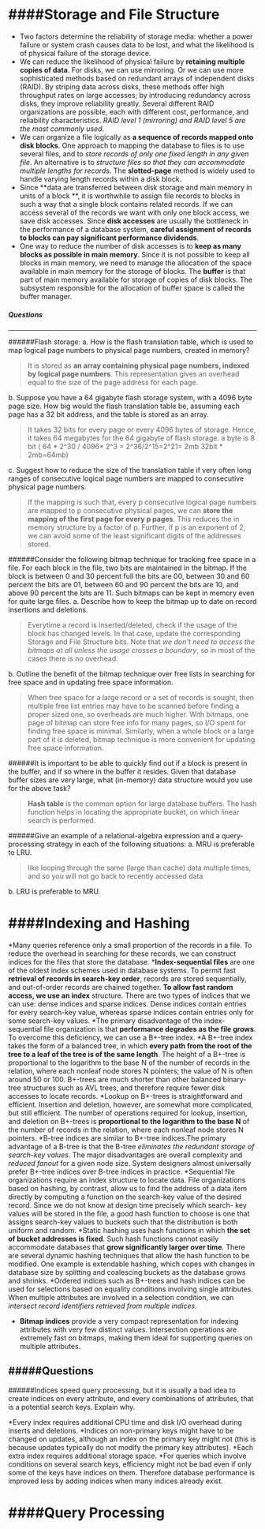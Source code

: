 ####Storage and File Structure
==================================
* Two factors determine the reliability of storage media: whether a power failure or system crash causes data to be lost, and what the likelihood is of physical failure of the storage device.
* We can reduce the likelihood of physical failure by **retaining multiple copies of data**. For disks, we can use mirroring. Or we can use more sophisticated methods based on redundant arrays of independent disks (RAID). By striping data across disks, these methods offer high throughput rates on large accesses; by introducing redundancy across disks, they improve reliability greatly. Several different RAID organizations are possible, each with different cost, performance, and reliability characteristics. *RAID level 1 (mirroring) and RAID level 5 are the most commonly used*.
* We can organize a file logically as **a sequence of records mapped onto disk blocks**. One approach to mapping the database to files is to use several files, and to *store records of only one fixed length in any given file*. An alternative is to *structure files so that they can accommodate multiple lengths for records*. The **slotted-page** method is widely used to handle varying length records within a disk block.
* Since **data are transferred between disk storage and main memory in units of a block **, it is worthwhile to assign file records to blocks in such a way that a single block contains related records. If we can access several of the records we want with only one block access, we save disk accesses. Since **disk accesses** are usually the bottleneck in the performance of a database system, **careful assignment of records to blocks can pay significant performance dividends**.
* One way to reduce the number of disk accesses is to **keep as many blocks as possible in main memory**. Since it is not possible to keep all blocks in main memory, we need to manage the allocation of the space available in main memory for the storage of blocks. The **buffer** is that part of main memory available for storage of copies of disk blocks. The subsystem responsible for the allocation of buffer space is called the buffer manager.

##### Questions
-----------------
######Flash storage:
a. How is the flash translation table, which is used to map logical page numbers to physical page numbers, created in memory?
>It is stored as **an array containing physical page numbers, indexed by logical page numbers**. This representation gives an overhead equal to the size of the page address for each page.

b. Suppose you have a 64 gigabyte flash storage system, with a 4096 byte page size. How big would the flash translation table be, assuming each page has a 32 bit address, and the table is stored as an array.
>It takes 32 bits for every page or every 4096 bytes of storage. Hence, it takes 64 megabytes for the 64 gigabyte of flash storage. 
>a byte is 8 bit 
>( 64 * 2^30 / 4096* 2^3 = 2^36/2^15=2^21= 2mb 32bit * 2mb=64mb)

c. Suggest how to reduce the size of the translation table if very often long ranges of consecutive logical page numbers are mapped to consecutive physical page numbers.
>If the mapping is such that, every p consecutive logical page numbers are mapped to p consecutive physical pages, we can **store the mapping of the first page for every p pages**. This reduces the in memory structure by a factor of p. Further, if p is an exponent of 2, we can avoid some of the least significant digits of the addresses stored.

######Consider the following bitmap technique for tracking free space in a file. For each block in the file, two bits are maintained in the bitmap. If the block is between 0 and 30 percent full the bits are 00, between 30 and 60 percent the bits are 01, between 60 and 90 percent the bits are 10, and above 90 percent the bits are 11. Such bitmaps can be kept in memory even for quite large files.
a. Describe how to keep the bitmap up to date on record insertions and deletions.
>Everytime a record is inserted/deleted, check if the usage of the block has changed levels. In that case, update the corresponding Storage and File Structure bits. Note that *we don’t need to access the bitmaps at all unless the usage crosses a boundary*, so in most of the cases there is no overhead.

b. Outline the benefit of the bitmap technique over free lists in searching for free space and in updating free space information.
>When free space for a large record or a set of records is sought, then multiple free list entries may have to be scanned before finding a proper sized one, so overheads are much higher. With bitmaps, one page of bitmap can store free info for many pages, so I/O spent for finding free space is minimal. Similarly, when a whole block or a large part of it is deleted, bitmap technique is more convenient for updating free space information.

######It is important to be able to quickly find out if a block is present in the buffer, and if so where in the buffer it resides. Given that database buffer sizes are very large, what (in-memory) data structure would you use for the above task?

>**Hash table** is the common option for large database buffers. The hash function helps in locating the appropriate bucket, on which linear search is performed.

######Give an example of a relational-algebra expression and a query-processing strategy in each of the following situations:
a. MRU is preferable to LRU.
>like looping through the same (large than cache) data multiple times, and so you will not go back to recently accessed data
 
b. LRU is preferable to MRU.

####Indexing and Hashing
============================
*Many queries reference only a small proportion of the records in a file. To reduce the overhead in searching for these records, we can construct indices for the files that store the database.
***Index-sequential files** are one of the oldest index schemes used in database systems. To permit fast **retrieval of records in search-key order**, records are stored sequentially, and out-of-order records are chained together. **To allow fast random access, we use an index** structure. There are two types of indices that we can use: dense indices and sparse indices. Dense indices contain entries for every search-key value, whereas sparse indices contain entries only for some search-key values.
*The primary disadvantage of the index-sequential file organization is that **performance degrades as the file grows**. To overcome this deficiency, we can use a B+-tree index.
*A B+-tree index takes the form of a balanced tree, in which **every path from the root of the tree to a leaf of the tree is of the same length**. The height of a B+-tree is proportional to the logarithm to the base N of the number of records in the relation, where each nonleaf node stores N pointers; the value of N is often around 50 or 100. B+-trees are much shorter than other balanced binary-tree structures such as AVL trees, and therefore require fewer disk accesses to locate records.
*Lookup on B+-trees is straightforward and efficient. Insertion and deletion, however, are somewhat more complicated, but still efficient. The number of operations required for lookup, insertion, and deletion on B+-trees is **proportional to the logarithm to the base N** of the number of records in the relation, where each nonleaf node stores N pointers.
*B-tree indices are similar to B+-tree indices.The primary advantage of a B-tree is that the B-tree *eliminates the redundant storage of search-key values*. The major disadvantages are overall complexity and *reduced fanout* for a given node size. System designers almost universally prefer B+-tree indices over B-tree indices in practice.
*Sequential file organizations require an index structure to locate data. File organizations based on hashing, by contrast, allow us to find the address of a data item directly by computing a function on the search-key value of the desired record. Since we do not know at design time precisely which search- key values will be stored in the file, a good hash function to choose is one that assigns search-key values to buckets such that the distribution is both uniform and random.
*Static hashing uses hash functions in which **the set of bucket addresses is fixed**. Such hash functions cannot easily accommodate databases that **grow significantly larger over time**. There are several dynamic hashing techniques that allow the hash function to be modified. One example is extendable hashing, which copes with changes in database size by splitting and coalescing buckets as the database grows and shrinks.
*Ordered indices such as B+-trees and hash indices can be used for selections based on equality conditions involving single attributes. When multiple attributes are involved in a selection condition, we can *intersect record identifiers retrieved from multiple indices*.
* **Bitmap indices** provide a very compact representation for indexing attributes with very few distinct values. Intersection operations are extremely fast on bitmaps, making them ideal for supporting queries on multiple attributes.

#####Questions
-----------------
######Indices speed query processing, but it is usually a bad idea to create indices on every attribute, and every combinations of attributes, that is a potential search keys. Explain why.
>
*Every index requires additional CPU time and disk I/O overhead during inserts and deletions.
*Indices on non-primary keys might have to be changed on updates, although an index on the primary key might not (this is because updates typically do not modify the primary key attributes).
*Each extra index requires additional storage space.
*For queries which involve conditions on several search keys, efficiency might not be bad even if only some of the keys have indices on them. Therefore database performance is improved less by adding indices when many indices already exist.


####Query Processing
======================









